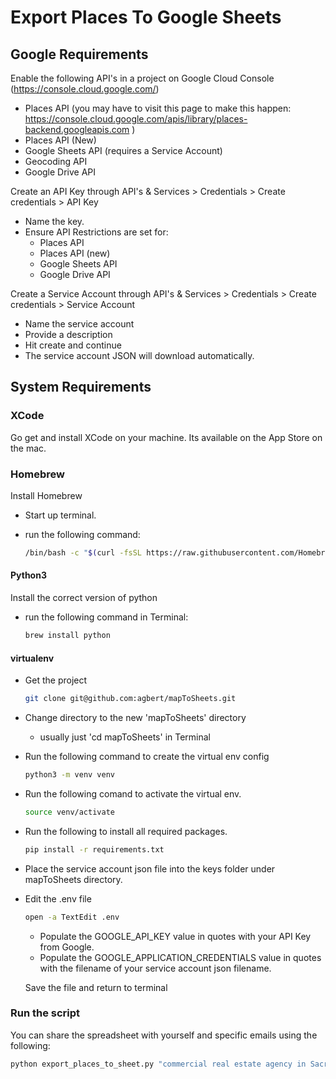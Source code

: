 # Export Places To Google Sheets

## Google Requirements

Enable the following API's in a project on Google Cloud Console (https://console.cloud.google.com/)
- Places API (you may have to visit this page to make this happen: https://console.cloud.google.com/apis/library/places-backend.googleapis.com
)
- Places API (New)
- Google Sheets API (requires a Service Account)
- Geocoding API
- Google Drive API

Create an API Key through API's & Services > Credentials > Create credentials > API Key
- Name the key. 
- Ensure API Restrictions are set for:
  - Places API
  - Places API (new)
  - Google Sheets API
  - Google Drive API

Create a Service Account through API's & Services > Credentials > Create credentials > Service Account
- Name the service account
- Provide a description
- Hit create and continue
- The service account JSON will download automatically.


## System Requirements

### XCode

Go get and install XCode on your machine. Its available on the App Store on the mac.

### Homebrew

Install Homebrew

- Start up terminal. 
- run the following command:

    ```zsh
    /bin/bash -c "$(curl -fsSL https://raw.githubusercontent.com/Homebrew/install/HEAD/install.sh)"
    ```

#### Python3

Install the correct version of python

- run the following command in Terminal:

    ```zsh
    brew install python
    ```

#### virtualenv

- Get the project

    ```zsh
    git clone git@github.com:agbert/mapToSheets.git
    ```

- Change directory to the new 'mapToSheets' directory
    - usually just 'cd mapToSheets' in Terminal

- Run the following command to create the virtual env config

    ```zsh
    python3 -m venv venv
    ```

- Run the following comand to activate the virtual env.

    ```zsh
    source venv/activate
    ```

- Run the following to install all required packages.

    ```zsh
    pip install -r requirements.txt
    ```

- Place the service account json file into the keys folder under mapToSheets directory.

- Edit the .env file

    ```zsh
    open -a TextEdit .env
    ```

  - Populate the GOOGLE_API_KEY value in quotes with your API Key from Google.
  - Populate the GOOGLE_APPLICATION_CREDENTIALS value in quotes with the filename of your service account json filename.

  Save the file and return to terminal

### Run the script

You can share the spreadsheet with yourself and specific emails using the following:

```zsh
python export_places_to_sheet.py "commercial real estate agency in Sacramento CA" --share agbert@gmail.com:writer --share jasonharnum@gmail.com:reader --notify
```
